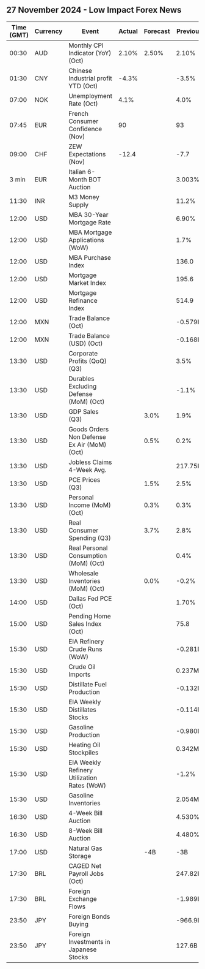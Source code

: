 ## 27 November 2024 - Low Impact Forex News

| Time (GMT) | Currency | Event | Actual | Forecast | Previous |
|------|----------|-------|--------|----------|----------|
| 00:30 | AUD | Monthly CPI Indicator (YoY) (Oct) | 2.10% | 2.50% | 2.10% |
| 01:30 | CNY | Chinese Industrial profit YTD (Oct) | -4.3% |  | -3.5% |
| 07:00 | NOK | Unemployment Rate (Oct) | 4.1% |  | 4.0% |
| 07:45 | EUR | French Consumer Confidence (Nov) | 90 |  | 93 |
| 09:00 | CHF | ZEW Expectations (Nov) | -12.4 |  | -7.7 |
| 3 min | EUR | Italian 6-Month BOT Auction |  |  | 3.003% |
| 11:30 | INR | M3 Money Supply |  |  | 11.2% |
| 12:00 | USD | MBA 30-Year Mortgage Rate |  |  | 6.90% |
| 12:00 | USD | MBA Mortgage Applications (WoW) |  |  | 1.7% |
| 12:00 | USD | MBA Purchase Index |  |  | 136.0 |
| 12:00 | USD | Mortgage Market Index |  |  | 195.6 |
| 12:00 | USD | Mortgage Refinance Index |  |  | 514.9 |
| 12:00 | MXN | Trade Balance (Oct) |  |  | -0.579B |
| 12:00 | MXN | Trade Balance (USD) (Oct) |  |  | -0.168B |
| 13:30 | USD | Corporate Profits (QoQ) (Q3) |  |  | 3.5% |
| 13:30 | USD | Durables Excluding Defense (MoM) (Oct) |  |  | -1.1% |
| 13:30 | USD | GDP Sales (Q3) |  | 3.0% | 1.9% |
| 13:30 | USD | Goods Orders Non Defense Ex Air (MoM) (Oct) |  | 0.5% | 0.2% |
| 13:30 | USD | Jobless Claims 4-Week Avg. |  |  | 217.75K |
| 13:30 | USD | PCE Prices (Q3) |  | 1.5% | 2.5% |
| 13:30 | USD | Personal Income (MoM) (Oct) |  | 0.3% | 0.3% |
| 13:30 | USD | Real Consumer Spending (Q3) |  | 3.7% | 2.8% |
| 13:30 | USD | Real Personal Consumption (MoM) (Oct) |  |  | 0.4% |
| 13:30 | USD | Wholesale Inventories (MoM) (Oct) |  | 0.0% | -0.2% |
| 14:00 | USD | Dallas Fed PCE (Oct) |  |  | 1.70% |
| 15:00 | USD | Pending Home Sales Index (Oct) |  |  | 75.8 |
| 15:30 | USD | EIA Refinery Crude Runs (WoW) |  |  | -0.281M |
| 15:30 | USD | Crude Oil Imports |  |  | 0.237M |
| 15:30 | USD | Distillate Fuel Production |  |  | -0.132M |
| 15:30 | USD | EIA Weekly Distillates Stocks |  |  | -0.114M |
| 15:30 | USD | Gasoline Production |  |  | -0.980M |
| 15:30 | USD | Heating Oil Stockpiles |  |  | 0.342M |
| 15:30 | USD | EIA Weekly Refinery Utilization Rates (WoW) |  |  | -1.2% |
| 15:30 | USD | Gasoline Inventories |  |  | 2.054M |
| 16:30 | USD | 4-Week Bill Auction |  |  | 4.530% |
| 16:30 | USD | 8-Week Bill Auction |  |  | 4.480% |
| 17:00 | USD | Natural Gas Storage |  | -4B | -3B |
| 17:30 | BRL | CAGED Net Payroll Jobs (Oct) |  |  | 247.82K |
| 17:30 | BRL | Foreign Exchange Flows |  |  | -1.989B |
| 23:50 | JPY | Foreign Bonds Buying |  |  | -966.9B |
| 23:50 | JPY | Foreign Investments in Japanese Stocks |  |  | 127.6B |
